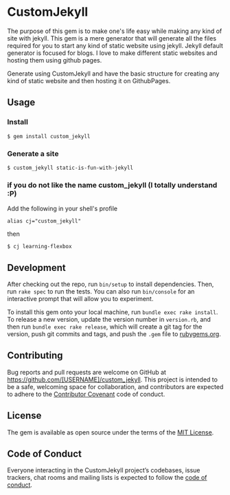 # CustomJekyll
The purpose of this gem is to make one's life easy while making any kind of site with jekyll. This gem is a mere generator that will generate all the files required for you to start any kind of static website using jekyll. Jekyll default generator is focused for blogs. I love to make different static websites and hosting them using github pages. 

Generate using CustomJekyll and have the basic structure for creating any kind of static website and then hosting it on GithubPages.
    

## Usage
### Install
```shell
$ gem install custom_jekyll
```
### Generate a site
```shell
$ custom_jekyll static-is-fun-with-jekyll
```
### if you do not like the name custom_jekyll (I totally understand :P)
Add the following in your shell's profile

```shell
alias cj="custom_jekyll"
```
then

```shell
$ cj learning-flexbox
```
## Development

After checking out the repo, run `bin/setup` to install dependencies. Then, run `rake spec` to run the tests. You can also run `bin/console` for an interactive prompt that will allow you to experiment.

To install this gem onto your local machine, run `bundle exec rake install`. To release a new version, update the version number in `version.rb`, and then run `bundle exec rake release`, which will create a git tag for the version, push git commits and tags, and push the `.gem` file to [rubygems.org](https://rubygems.org).

## Contributing

Bug reports and pull requests are welcome on GitHub at https://github.com/[USERNAME]/custom_jekyll. This project is intended to be a safe, welcoming space for collaboration, and contributors are expected to adhere to the [Contributor Covenant](http://contributor-covenant.org) code of conduct.

## License

The gem is available as open source under the terms of the [MIT License](https://opensource.org/licenses/MIT).

## Code of Conduct

Everyone interacting in the CustomJekyll project’s codebases, issue trackers, chat rooms and mailing lists is expected to follow the [code of conduct](https://github.com/aurangzaib-danial/custom_jekyll/blob/master/CODE_OF_CONDUCT.md).
